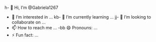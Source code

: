 h- 👋 Hi, I’m @Gabriela1267
- 👀 I’m interested in ...
kb- 🌱 I’m currently learning ...
jj- 💞️ I’m looking to collaborate on ...
- 📫 How to reach me ...
-bb 😄 Pronouns: ...
- ⚡ Fun fact: ...

<!---
Gabriela1267/Gabriela1267 is a ✨ special ✨ repository because its `README.md` (this file) appears on your GitHub profile.
You can click the Preview link to take a look at your changes.
--->

